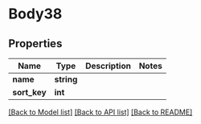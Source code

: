 # Body38

## Properties
Name | Type | Description | Notes
------------ | ------------- | ------------- | -------------
**name** | **string** |  | 
**sort_key** | **int** |  | 

[[Back to Model list]](../../README.md#documentation-for-models) [[Back to API list]](../../README.md#documentation-for-api-endpoints) [[Back to README]](../../README.md)

